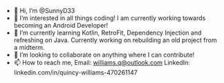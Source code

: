 - 👋 Hi, I’m @SunnyD33
- 👀 I’m interested in  all things coding! I am currently working towards becoming an Android Developer!
- 🌱 I’m currently learning Kotlin, RetroFit, Dependency Injection and refreshing on Java. Currently working on rebuilding an old project from a midterm.
- 💞️ I’m looking to collaborate on anything where I can contribute!
- 📫 How to reach me, Email: williams.q@outlook.com LinkedIn: linkedin.com/in/quincy-williams-470261147

<!---
SunnyD33/SunnyD33 is a ✨ special ✨ repository because its `README.md` (this file) appears on your GitHub profile.
You can click the Preview link to take a look at your changes.
--->
